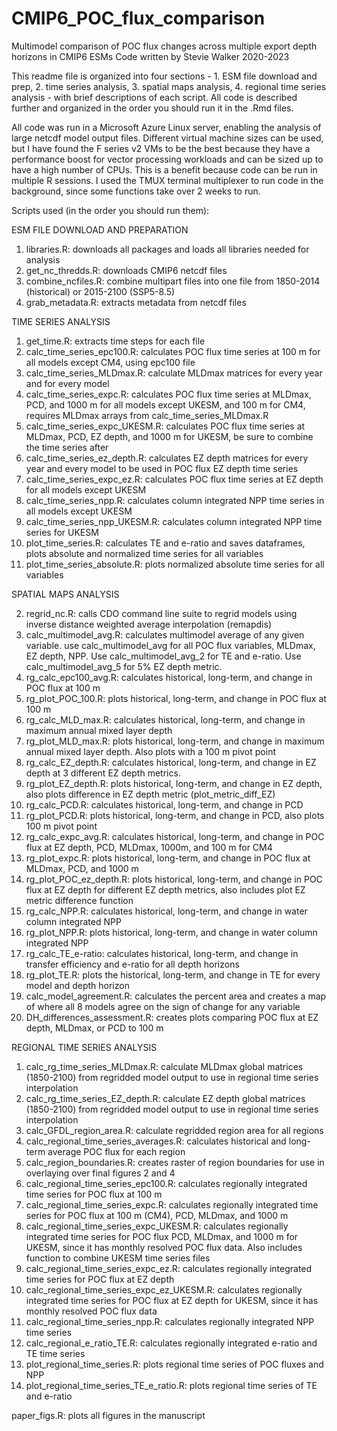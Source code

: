 # CMIP6_POC_flux_comparison
Multimodel comparison of POC flux changes across multiple export depth horizons in CMIP6 ESMs
Code written by Stevie Walker
2020-2023

This readme file is organized into four sections -  1. ESM file download and prep, 2. time series analysis, 3. spatial maps analysis, 4. regional time series analysis - with brief descriptions of each script. All code is described further and organized in the order you should run it in the .Rmd files.

All code was run in a Microsoft Azure Linux server, enabling the analysis of large netcdf model output files. Different virtual machine sizes can be used, but I have found the F series v2 VMs to be the best because they have a performance boost for vector processing workloads and can be sized up to have a high number of CPUs. This is a benefit because code can be run in multiple R sessions. I used the TMUX terminal multiplexer to run code in the background, since some functions take over 2 weeks to run.


Scripts used (in the order you should run them): 


ESM FILE DOWNLOAD AND PREPARATION


1. libraries.R: downloads all packages and loads all libraries needed for analysis
2. get_nc_thredds.R: downloads CMIP6 netcdf files
3. combine_ncfiles.R: combine multipart files into one file from 1850-2014 (historical) or 2015-2100 (SSP5-8.5)
4. grab_metadata.R: extracts metadata from netcdf files


TIME SERIES ANALYSIS


1. get_time.R: extracts time steps for each file
2. calc_time_series_epc100.R: calculates POC flux time series at 100 m for all models except CM4, using epc100 file
3. calc_time_series_MLDmax.R: calculate MLDmax matrices for every year and for every model
4. calc_time_series_expc.R: calculates POC flux time series at MLDmax, PCD, and 1000 m for all models except UKESM, and 100 m for CM4, requires MLDmax arrays from calc_time_series_MLDmax.R
5. calc_time_series_expc_UKESM.R: calculates POC flux time series at MLDmax, PCD, EZ depth, and 1000 m for UKESM, be sure to combine the time series after
6. calc_time_series_ez_depth.R: calculates EZ depth matrices for every year and every model to be used in POC flux EZ depth time series
7. calc_time_series_expc_ez.R: calculates POC flux time series at EZ depth for all models except UKESM
8. calc_time_series_npp.R: calculates column integrated NPP time series in all models except UKESM
9. calc_time_series_npp_UKESM.R: calculates column integrated NPP time series for UKESM
10. plot_time_series.R: calculates TE and e-ratio and saves dataframes, plots absolute and normalized time series for all variables
11. plot_time_series_absolute.R: plots normalized absolute time series for all variables


SPATIAL MAPS ANALYSIS


2. regrid_nc.R: calls CDO command line suite to regrid models using inverse distance weighted average interpolation (remapdis)
3. calc_multimodel_avg.R: calculates multimodel average of any given variable. use calc_multimodel_avg for all POC flux variables, MLDmax, EZ depth, NPP. Use calc_multimodel_avg_2 for TE and e-ratio. Use calc_multimodel_avg_5 for 5% EZ depth metric. 
3. rg_calc_epc100_avg.R: calculates historical, long-term, and change in POC flux at 100 m
4. rg_plot_POC_100.R: plots historical, long-term, and change in POC flux at 100 m
5. rg_calc_MLD_max.R: calculates historical, long-term, and change in maximum annual mixed layer depth
6. rg_plot_MLD_max.R: plots historical, long-term, and change in maximum annual mixed layer depth. Also plots with a 100 m pivot point
7. rg_calc_EZ_depth.R: calculates historical, long-term, and change in EZ depth at 3 different EZ depth metrics. 
8. rg_plot_EZ_depth.R: plots historical, long-term, and change in EZ depth, also plots difference in EZ depth metric (plot_metric_diff_EZ)
9. rg_calc_PCD.R: calculates historical, long-term, and change in PCD
10. rg_plot_PCD.R: plots historical, long-term, and change in PCD, also plots 100 m pivot point
11. rg_calc_expc_avg.R: calculates historical, long-term, and change in POC flux at EZ depth, PCD, MLDmax, 1000m, and 100 m for CM4
12. rg_plot_expc.R: plots historical, long-term, and change in POC flux at MLDmax, PCD, and 1000 m
13. rg_plot_POC_ez_depth.R: plots historical, long-term, and change in POC flux at EZ depth for different EZ depth metrics, also includes plot EZ metric difference function
14. rg_calc_NPP.R: calculates historical, long-term, and change in water column integrated NPP
15. rg_plot_NPP.R: plots historical, long-term, and change in water column integrated NPP
16. rg_calc_TE_e-ratio: calculates historical, long-term, and change in transfer efficiency and e-ratio for all depth horizons
17. rg_plot_TE.R: plots the historical, long-term, and change in TE for every model and depth horizon
18. calc_model_agreement.R: calculates the percent area and creates a map of where all 8 models agree on the sign of change for any variable
19. DH_differences_assessment.R: creates plots comparing POC flux at EZ depth, MLDmax, or PCD to 100 m


REGIONAL TIME SERIES ANALYSIS


1. calc_rg_time_series_MLDmax.R: calculate MLDmax global matrices (1850-2100) from regridded model output to use in regional time series interpolation
2. calc_rg_time_series_EZ_depth.R: calculate EZ depth global matrices (1850-2100) from regridded model output to use in regional time series interpolation
3. calc_GFDL_region_area.R: calculate regridded region area for all regions
4. calc_regional_time_series_averages.R: calculates historical and long-term average POC flux for each region
5. calc_region_boundaries.R: creates raster of region boundaries for use in overlaying over final figures 2 and 4
6. calc_regional_time_series_epc100.R: calculates regionally integrated time series for POC flux at 100 m
7. calc_regional_time_series_expc.R: calculates regionally integrated time series for POC flux at 100 m (CM4), PCD, MLDmax, and 1000 m
8. calc_regional_time_series_expc_UKESM.R: calculates regionally integrated time series for POC flux PCD, MLDmax, and 1000 m for UKESM, since it has monthly resolved POC flux data. Also includes function to combine UKESM time series files
9. calc_regional_time_series_expc_ez.R: calculates regionally integrated time series for POC flux at EZ depth
10. calc_regional_time_series_expc_ez_UKESM.R: calculates regionally integrated time series for POC flux at EZ depth for UKESM, since it has monthly resolved POC flux data
11. calc_regional_time_series_npp.R: calculates regionally integrated NPP time series
12. calc_regional_e_ratio_TE.R: calculates regionally integrated e-ratio and TE time series
13. plot_regional_time_series.R: plots regional time series of POC fluxes and NPP
14. plot_regional_time_series_TE_e_ratio.R: plots regional time series of TE and e-ratio


paper_figs.R: plots all figures in the manuscript
